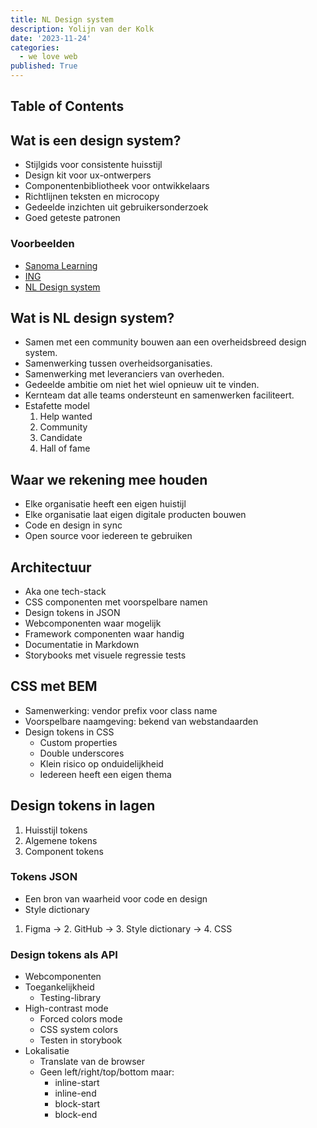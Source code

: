 ```yaml
---
title: NL Design system
description: Yolijn van der Kolk
date: '2023-11-24'
categories:
  - we love web
published: True
---
```


## Table of Contents

## Wat is een design system?

- Stijlgids voor consistente huisstijl
- Design kit voor ux-ontwerpers
- Componentenbibliotheek voor ontwikkelaars
- Richtlijnen teksten en microcopy
- Gedeelde inzichten uit gebruikersonderzoek
- Goed geteste patronen

### Voorbeelden

- [Sanoma Learning](https://sanomalearning.design/)
- [ING](https://lion-web.netlify.app)
- [NL Design system](https://nldesignsystem.nl)

## Wat is NL design system?

- Samen met een community bouwen aan een overheidsbreed design system.
- Samenwerking tussen overheidsorganisaties.
- Samenwerking met leveranciers van overheden.
- Gedeelde ambitie om niet het wiel opnieuw uit te vinden.
- Kernteam dat alle teams ondersteunt en samenwerken faciliteert.
- Estafette model
  1. Help wanted
  2. Community
  3. Candidate
  4. Hall of fame

## Waar we rekening mee houden

- Elke organisatie heeft een eigen huistijl
- Elke organisatie laat eigen digitale producten bouwen
- Code en design in sync
- Open source voor iedereen te gebruiken

## Architectuur

- Aka one tech-stack
- CSS componenten met voorspelbare namen
- Design tokens in JSON
- Webcomponenten waar mogelijk
- Framework componenten waar handig
- Documentatie in Markdown
- Storybooks met visuele regressie tests

## CSS met BEM

- Samenwerking: vendor prefix voor class name
- Voorspelbare naamgeving: bekend van webstandaarden
- Design tokens in CSS
  - Custom properties
  - Double underscores
  - Klein risico op onduidelijkheid
  - Iedereen heeft een eigen thema

## Design tokens in lagen

1. Huisstijl tokens
2. Algemene tokens
3. Component tokens

### Tokens JSON

- Een bron van waarheid voor code en design
- Style dictionary

1. Figma -> 2. GitHub -> 3. Style dictionary -> 4. CSS

### Design tokens als API

- Webcomponenten
- Toegankelijkheid
  - Testing-library
- High-contrast mode
  - Forced colors mode
  - CSS system colors
  - Testen in storybook
- Lokalisatie
  - Translate van de browser
  - Geen left/right/top/bottom maar:
    - inline-start
    - inline-end
    - block-start
    - block-end

